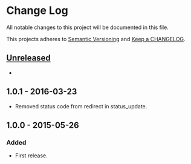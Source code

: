 # Change Log

All notable changes to this project will be documented in this file.

This projects adheres to [Semantic Versioning](http://semver.org/) and [Keep a CHANGELOG](http://keepachangelog.com/).

## [Unreleased][unreleased]
- 

## 1.0.1 - 2016-03-23
- Removed status code from redirect in status_update.

## 1.0.0 - 2015-05-26

### Added
- First release.

[unreleased]: https://github.com/wp-pay-extensions/appthemes/compare/1.0.0...HEAD
